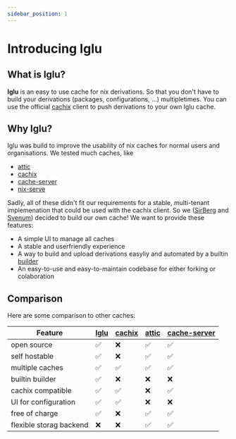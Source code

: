 ```yaml
---
sidebar_position: 1
---
```

# Introducing Iglu

## What is Iglu?
**Iglu** is an easy to use cache for nix derivations. So that you don't have to build your derivations (packages, configurations, ...) multipletimes.
You can use the official [cachix](https://hackage.haskell.org/package/cachix) client to push derivations to your own Iglu cache.

## Why Iglu?
Iglu was build to improve the usability of nix caches for normal users and organisations. We tested much caches, like

- [attic](https://github.com/zhaofengli/attic/)
- [cachix](https://www.cachix.org/)
- [cache-server](https://github.com/mifka01/cache-server)
- [nix-serve](https://github.com/edolstra/nix-serve)

Sadly, all of these didn't fit our requirements for a stable, multi-tenant implemenation that could be used with the cachix client.
So we ([SirBerg](https://github.com/SirBerg) and [Svenum](https://github.com/Svenum)) decided to build our own cache!
We want to provide these features:

- A simple UI to manage all caches
- A stable and userfriendly experience
- A way to build and upload derivations easyliy and automated by a builtin [builder](https://github.com/iglu-sh/builder)
- An easy-to-use and easy-to-maintain codebase for either forking or colaboration

## Comparison
Here are some comparison to other caches:

|Feature|[Iglu](https://github.com/iglu-sh/controller)|[cachix](https://www.cachix.org/)|[attic](https://github.com/zhaofengli/attic/)|[cache-server](https://github.com/mifka01/cache-server)|
|-------|---------------------------------------------|---------------------------------|---------------------------------------------|-------------------------------------------------------|
|open source            |✅|❌|✅|✅|
|self hostable          |✅|❌|✅|✅|
|multiple caches        |✅|✅|✅|✅|
|builtin builder        |✅|❌|❌|❌|
|cachix compatible      |✅|✅|❌|✅|
|UI for configuration   |✅|✅|❌|❌|
|free of charge         |✅|❌|✅|✅|
|flexible storag backend|❌|❌|✅|✅|


